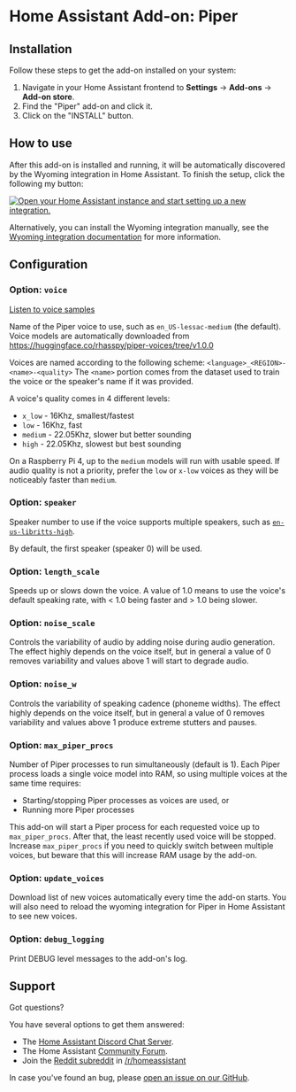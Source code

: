 # Home Assistant Add-on: Piper

## Installation

Follow these steps to get the add-on installed on your system:

1. Navigate in your Home Assistant frontend to **Settings** -> **Add-ons** -> **Add-on store**.
2. Find the "Piper" add-on and click it.
3. Click on the "INSTALL" button.

## How to use

After this add-on is installed and running, it will be automatically discovered
by the Wyoming integration in Home Assistant. To finish the setup,
click the following my button:

[![Open your Home Assistant instance and start setting up a new integration.](https://my.home-assistant.io/badges/config_flow_start.svg)](https://my.home-assistant.io/redirect/config_flow_start/?domain=wyoming)

Alternatively, you can install the Wyoming integration manually, see the
[Wyoming integration documentation](https://www.home-assistant.io/integrations/wyoming/)
for more information.

## Configuration

### Option: `voice`

[Listen to voice samples](https://rhasspy.github.io/piper-samples/)

Name of the Piper voice to use, such as `en_US-lessac-medium` (the default).
Voice models are automatically downloaded from https://huggingface.co/rhasspy/piper-voices/tree/v1.0.0

Voices are named according to the following scheme: `<language>_<REGION>-<name>-<quality>`
The `<name>` portion comes from the dataset used to train the voice or the speaker's name if it was provided.

A voice's quality comes in 4 different levels:

- `x_low` - 16Khz, smallest/fastest
- `low` - 16Khz, fast
- `medium` - 22.05Khz, slower but better sounding
- `high` - 22.05Khz, slowest but best sounding

On a Raspberry Pi 4, up to the `medium` models will run with usable speed. If audio quality is not a priority, prefer the `low` or `x-low` voices as they will be noticeably faster than `medium`.

### Option: `speaker`

Speaker number to use if the voice supports multiple speakers, such as [`en-us-libritts-high`](https://rhasspy.github.io/piper-samples/#en-us-libritts-high).

By default, the first speaker (speaker 0) will be used.

### Option: `length_scale`

Speeds up or slows down the voice. A value of 1.0 means to use the voice's default speaking rate, with < 1.0 being faster and > 1.0 being slower.

### Option: `noise_scale`

Controls the variability of audio by adding noise during audio generation. The effect highly depends on the voice itself, but in general a value of 0 removes variability and values above 1 will start to degrade audio.

### Option: `noise_w`

Controls the variability of speaking cadence (phoneme widths). The effect highly depends on the voice itself, but in general a value of 0 removes variability and values above 1 produce extreme stutters and pauses.

### Option: `max_piper_procs`

Number of Piper processes to run simultaneously (default is 1). Each Piper process loads a single voice model into RAM, so using multiple voices at the same time requires:

- Starting/stopping Piper processes as voices are used, or
- Running more Piper processes

This add-on will start a Piper process for each requested voice up to `max_piper_procs`. After that, the least recently used voice will be stopped.
Increase `max_piper_procs` if you need to quickly switch between multiple voices, but beware that this will increase RAM usage by the add-on.

### Option: `update_voices`

Download list of new voices automatically every time the add-on starts. You will also need to reload the wyoming integration for Piper in Home Assistant to see new voices.

### Option: `debug_logging`

Print DEBUG level messages to the add-on's log.

## Support

Got questions?

You have several options to get them answered:

- The [Home Assistant Discord Chat Server][discord].
- The Home Assistant [Community Forum][forum].
- Join the [Reddit subreddit][reddit] in [/r/homeassistant][reddit]

In case you've found an bug, please [open an issue on our GitHub][issue].

[discord]: https://discord.gg/c5DvZ4e
[forum]: https://community.home-assistant.io
[issue]: https://github.com/home-assistant/addons/issues
[reddit]: https://reddit.com/r/homeassistant
[repository]: https://github.com/hassio-addons/repository
